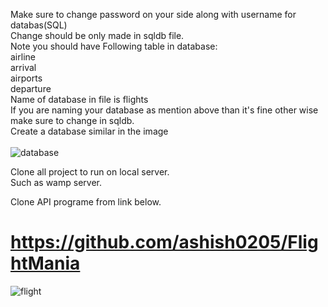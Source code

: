 Make sure to change password on your side along with username for databas(SQL)<br>
Change should be only made in sqldb file.<br>
Note you should have Following table in database:<br>
airline<br>
arrival<br>
airports<br>
departure<br>
Name of database in file is flights<br>
If you are naming your database as mention above than it's fine other wise make sure to change in sqldb.<br>
Create a database similar in the image <br><br>
![database](https://user-images.githubusercontent.com/69053652/115766669-383e2f80-a376-11eb-8255-e409cb12fe44.PNG)

Clone all project to run on local server.<br>
Such as wamp server.

Clone API programe from link below.
# https://github.com/ashish0205/FlightMania

![flight](https://user-images.githubusercontent.com/69053652/115768095-d8488880-a377-11eb-929e-57438dc11787.PNG)


